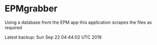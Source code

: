 # EPMgrabber
Using a database from the EPM app this application scrapes the files as required


Latest backup: Sun Sep 22 04:44:02 UTC 2019
